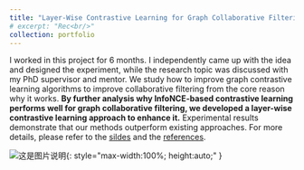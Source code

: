 ```yaml
---
title: "Layer-Wise Contrastive Learning for Graph Collaborative Filtering"
# excerpt: "Rec<br/>"
collection: portfolio
---
```


I worked in this project for 6 months. I independently came up with the idea and designed the experiment, while the research topic was discussed with my PhD supervisor and mentor. We study how to improve graph contrastive learning algorithms to improve collaborative filtering from the core reason why it works. <b>By further analysis why InfoNCE-based contrastive learning performs well for graph collaborative filtering, we developed a layer-wise contrastive learning approach to enhance it.</b>  Experimental results demonstrate that our methods outperform existing approaches. For more details, please refer to the [sildes](https://zeshentian.github.io/files/LaWGCL/LaWGCL.pdf) and the [references](/files/LaWGCL/References.html).

![这是图片说明](https://zeshentian.github.io/files/LaWGCL/image.png){: style="max-width:100%; height:auto;" }
